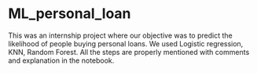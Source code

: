 # ML_personal_loan
This was an internship project where our objective was to predict the likelihood of people buying personal loans.
We used Logistic regression, KNN, Random Forest.
All the steps are properly mentioned with comments and explanation in the notebook.
